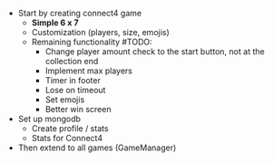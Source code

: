 
- Start by creating connect4 game
    - **Simple 6 x 7** 
    - Customization (players, size, emojis)
    - Remaining functionality #TODO:
        - Change player amount check to the start button, not at the collection end
        - Implement max players
        - Timer in footer
        - Lose on timeout
        - Set emojis
        - Better win screen
- Set up mongodb
    - Create profile / stats
    - Stats for Connect4
- Then extend to all games (GameManager)